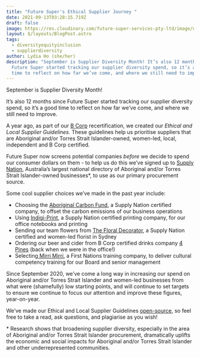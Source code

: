 ```yaml
---
title: "Future Super's Ethical Supplier Journey "
date: 2021-09-13T03:28:15.719Z
draft: false
image: https://res.cloudinary.com/future-super-services-pty-ltd/image/upload/v1631509807/Screen_Shot_2021-09-13_at_3.09.44_pm_jczexe.png
layout: $/layouts/BlogPost.astro
tags:
  - diversityequityinclusion
  - supplierdiversity
author: Lydia Ho (she/her)
description: "September is Supplier Diversity Month! It’s also 12 months since
  Future Super started tracking our supplier diversity spend, so it’s a good
  time to reflect on how far we’ve come, and where we still need to improve. "
---
```


September is Supplier Diversity Month!

It’s also 12 months since Future Super started tracking our supplier diversity spend, so it’s a good time to reflect on how far we’ve come, and where we still need to improve.

A year ago, as part of our [B Corp](https://www.bcorporation.com.au/) recertification, we created our _Ethical and Local Supplier Guidelines._ These guidelines help us prioritise suppliers that are Aboriginal and/or Torres Strait Islander-owned, women-led, local, independent and B Corp certified.

Future Super now screens potential companies _before_ we decide to spend our consumer dollars on them - to help us do this we’ve signed up to [Supply Nation](https://supplynation.org.au/), Australia’s largest national directory of Aboriginal and/or Torres Strait Islander-owned businesses\*, to use as our primary procurement source.

Some cool supplier choices we’ve made in the past year include:

- Choosing the [Aboriginal Carbon Fund](https://www.abcfoundation.org.au/), a Supply Nation certified company, to offset the carbon emissions of our business operations
- Using [Indigi-Print](https://indigi-print.com.au/), a Supply Nation certified printing company, for our office notebooks and printing
- Sending our team flowers from [The Floral Decorator](https://thefloraldecorator.com.au/), a Supply Nation certified and women-led florist in Sydney
- Ordering our beer and cider from B Corp certified drinks company [4 Pines](https://4pinesbeer.com.au/) (back when we were in the office!)
- Selecting[ Mirri Mirri](http://www.mirrimirri.com.au/), a First Nations training company, to deliver cultural competency training for our Board and senior management

Since September 2020, we’ve come a long way in increasing our spend on Aboriginal and/or Torres Strait Islander and women-led businesses from what were (shamefully) low starting points, and will continue to set targets to ensure we continue to focus our attention and improve these figures, year-on-year.

We’ve made our Ethical and Local Supplier Guidelines [open-source](https://docs.google.com/document/d/1p-4us-BvtBUIq3g1DegEQblVoIqzoolmS7UkLqMyPc0/edit), so feel free to take a read, ask questions, and plagiarise as you wish!

\* Research shows that broadening supplier diversity, especially in the area of Aboriginal and/or Torres Strait Islander procurement, dramatically uplifts the economic and social impacts for Aboriginal and/or Torres Strait Islander and other underrepresented communities.
